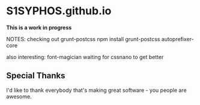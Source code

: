 # S1SYPHOS.github.io
**This is a work in progress**

NOTES:
checking out grunt-postcss
npm install grunt-postcss autoprefixer-core

also interesting: font-magician
waiting for cssnano to get better

## Special Thanks
I'd like to thank everybody that's making great software - you people are awesome.
